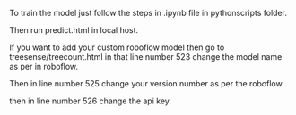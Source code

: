 To train the model just follow the steps in .ipynb file in pythonscripts folder.

Then run predict.html in local host.

If you want to add your custom roboflow model then go to treesense/treecount.html in that line number 523 change the model name as per in roboflow.

Then in line number 525 change your version number as per the roboflow.

then in line number 526 change the api key.
